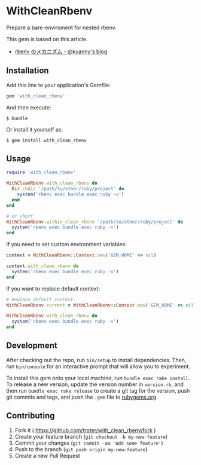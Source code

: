 # WithCleanRbenv

Prepare a bare-enviroment for nested rbenv.

This gem is based on this article.

* [rbenv のメカニズム - @kyanny&#39;s blog](http://blog.kyanny.me/entry/2013/05/10/rbenv_%E3%81%AE%E3%83%A1%E3%82%AB%E3%83%8B%E3%82%BA%E3%83%A0)

## Installation

Add this line to your application's Gemfile:

```ruby
gem 'with_clean_rbenv'
```

And then execute:

    $ bundle

Or install it yourself as:

    $ gem install with_clean_rbenv

## Usage

```ruby
require 'with_clean_rbenv'

WithCleanRbenv.with_clean_rbenv do
  Dir.chdir '/path/to/other/ruby/project' do
    system('rbenv exec bundle exec ruby -v')
  end
end

# or short
WithCleanRbenv.within_clean_rbenv '/path/to/other/ruby/project' do
  system('rbenv exec bundle exec ruby -v')
end

```

If you need to set custom environment variables:

```ruby
context = WithCleanRbenv::Context.new('GEM_HOME' => nil)

context.with_clean_rbenv do
  system('rbenv exec bundle exec ruby -v')
end
```

If you want to replace default context:

```ruby
# Replace default context.
WithCleanRbenv.current = WithCleanRbenv::Context.new('GEM_HOME' => nil)

WithCleanRbenv.with_clean_rbenv do
  system('rbenv exec bundle exec ruby -v')
end
```

## Development

After checking out the repo, run `bin/setup` to install dependencies. Then, run `bin/console` for an interactive prompt that will allow you to experiment.

To install this gem onto your local machine, run `bundle exec rake install`. To release a new version, update the version number in `version.rb`, and then run `bundle exec rake release` to create a git tag for the version, push git commits and tags, and push the `.gem` file to [rubygems.org](https://rubygems.org).

## Contributing

1. Fork it ( https://github.com/troter/with_clean_rbenv/fork )
2. Create your feature branch (`git checkout -b my-new-feature`)
3. Commit your changes (`git commit -am 'Add some feature'`)
4. Push to the branch (`git push origin my-new-feature`)
5. Create a new Pull Request
